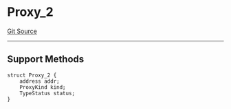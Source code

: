 # Proxy_2
[Git Source](https://github.com/metacontract/mc/blob/main/src/devkit/Flattened.sol)

---------------------
Support Methods
-----------------------


```solidity
struct Proxy_2 {
    address addr;
    ProxyKind kind;
    TypeStatus status;
}
```

